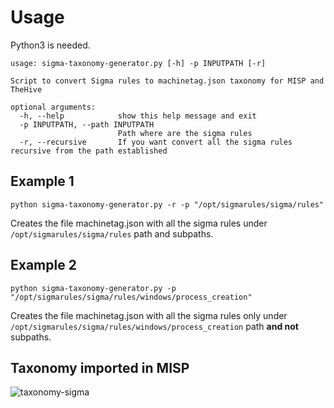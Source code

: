 # Usage

Python3 is needed.

```
usage: sigma-taxonomy-generator.py [-h] -p INPUTPATH [-r]

Script to convert Sigma rules to machinetag.json taxonomy for MISP and TheHive

optional arguments:
  -h, --help            show this help message and exit
  -p INPUTPATH, --path INPUTPATH
                        Path where are the sigma rules
  -r, --recursive       If you want convert all the sigma rules recursive from the path established

```

## Example 1
```
python sigma-taxonomy-generator.py -r -p "/opt/sigmarules/sigma/rules"
```
Creates the file machinetag.json with all the sigma rules under `/opt/sigmarules/sigma/rules` path and subpaths.



## Example 2
```
python sigma-taxonomy-generator.py -p "/opt/sigmarules/sigma/rules/windows/process_creation"
```
Creates the file machinetag.json with all the sigma rules only under `/opt/sigmarules/sigma/rules/windows/process_creation` path **and not** subpaths.

## Taxonomy imported in MISP

![taxonomy-sigma](https://raw.githubusercontent.com/jstnk9/TIBER-Cases/main/img/sigma-taxonomy.png)